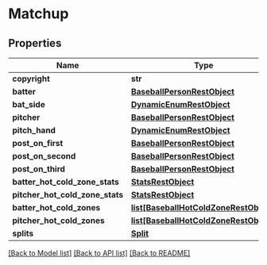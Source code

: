 # Matchup

## Properties
Name | Type | Description | Notes
------------ | ------------- | ------------- | -------------
**copyright** | **str** |  | [optional] 
**batter** | [**BaseballPersonRestObject**](BaseballPersonRestObject.md) |  | [optional] 
**bat_side** | [**DynamicEnumRestObject**](DynamicEnumRestObject.md) |  | [optional] 
**pitcher** | [**BaseballPersonRestObject**](BaseballPersonRestObject.md) |  | [optional] 
**pitch_hand** | [**DynamicEnumRestObject**](DynamicEnumRestObject.md) |  | [optional] 
**post_on_first** | [**BaseballPersonRestObject**](BaseballPersonRestObject.md) |  | [optional] 
**post_on_second** | [**BaseballPersonRestObject**](BaseballPersonRestObject.md) |  | [optional] 
**post_on_third** | [**BaseballPersonRestObject**](BaseballPersonRestObject.md) |  | [optional] 
**batter_hot_cold_zone_stats** | [**StatsRestObject**](StatsRestObject.md) |  | [optional] 
**pitcher_hot_cold_zone_stats** | [**StatsRestObject**](StatsRestObject.md) |  | [optional] 
**batter_hot_cold_zones** | [**list[BaseballHotColdZoneRestObject]**](BaseballHotColdZoneRestObject.md) |  | [optional] 
**pitcher_hot_cold_zones** | [**list[BaseballHotColdZoneRestObject]**](BaseballHotColdZoneRestObject.md) |  | [optional] 
**splits** | [**Split**](Split.md) |  | [optional] 

[[Back to Model list]](../README.md#documentation-for-models) [[Back to API list]](../README.md#documentation-for-api-endpoints) [[Back to README]](../README.md)

